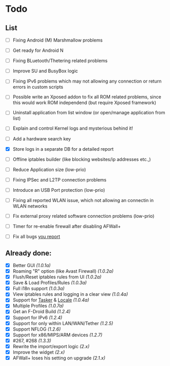 Todo
=====

List
--------

- [ ] Fixing Android (M) Marshmallow problems
- [ ] Get ready for Android N 
- [ ] Fixing BLuetooth/Thetering related problems
- [ ] Improve SU and BusyBox logic 
- [ ] Fixing IPv6 problems which may not allowing any connection or return errors in custom scripts
- [ ] Possible write an Xposed addon to fix all ROM related problems, since this would work ROM independend (but require Xposed framework)
- [ ] Uninstall application from list window (or open/manage application from list)
- [ ] Explain and control Kernel logs and mysterious behind it!
- [ ] Add a hardware search key
- [x] Store logs in a separate DB for a detailed report
- [ ] Offline iptables builder (like blocking websites/ip addresses etc.,)
- [ ] Reduce Application size (low-prio)
- [ ] Fixing IPSec and L2TP connection problems
- [ ] Introduce an USB Port protection (low-prio)
- [ ] Fixing all reported WLAN issue, which not allowing an connectin in WLAN networks
- [ ] Fix external proxy related software connection problems (low-prio)
- [ ] Timer for re-enable firewall after disabling AFWall+
- [ ] Fix all bugs [you report](https://github.com/ukanth/afwall/issues?state=open)



Already done:
--------

- [x] Better GUI <i>(1.0.1a)</i>
- [x] Roaming "R" option (like Avast Firewall) <i>(1.0.2a)</i>
- [x] Flush/Reset iptables rules from UI <i>(1.0.2a)</i>
- [x] Save & Load Profiles/Rules <i>(1.0.3a)</i>
- [x] Full i18n support <i>(1.0.3a)</i>
- [x] View iptables rules and logging in a clear view <i>(1.0.4a)</i>
- [x] Support for [Tasker](http://tasker.dinglisch.net/) & [Locale](http://www.twofortyfouram.com/) <i>(1.0.4a)</i>
- [x] Multiple Profiles <i>(1.0.7a)</i>
- [x] Get an F-Droid Build <i>(1.2.4)</i>
- [x] Support for IPv6 <i>(1.2.4)</i>
- [x] Support for only within LAN/WAN/Tether <i>(1.2.5)</i>
- [x] Support NFLOG <i>(1.2.6)</i> 
- [x] Support for x86/MIPS/ARM devices <i>(1.2.7)</i> 
- [x] #267, #268 <i>(1.3.3)</i> 
- [x] Rewrite the import/export logic <i>(2.x)</i>
- [x] Improve the widget <i>(2.x)</i>
- [x] AFWall+ loses his setting on upgrade <i>(2.1.x)</i>

